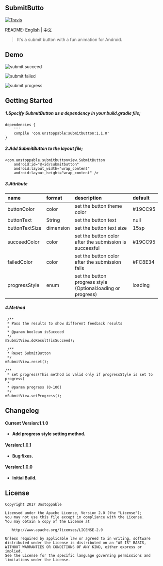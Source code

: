 ## SubmitButto

[![Travis](https://img.shields.io/badge/download-1.0.1-brightgreen.svg)](https://bintray.com/unstoppable/maven/submitbutton/1.0.1)


README: [English](https://github.com/Someonewow/SubmitButton/blob/master/README.md) | [中文](https://github.com/Someonewow/SubmitButton/blob/master/README-zh.md)


>It's a submit button with a fun animation for Android.

## Demo

![submit succeed](https://raw.githubusercontent.com/Someonewow/SubmitButton/master/screens/submitbutton_succeed.gif)

![submit failed](https://raw.githubusercontent.com/Someonewow/SubmitButton/master/screens/submitbutton_failed.gif)

![submit progress](https://raw.githubusercontent.com/Someonewow/SubmitButton/master/screens/submitbutton_progress.gif)

## Getting Started

##### 1.Specify SubmitButton as a dependency in your build.gradle file;

	dependencies {
		'''
    	compile 'com.unstoppable:submitbutton:1.1.0'
	}

##### 2.Add SubmitButton to the layout file;

	<com.unstoppable.submitbuttonview.SubmitButton
        android:id="@+id/submitbutton"
        android:layout_width="wrap_content"
        android:layout_height="wrap_content" />

##### 3.Attribute

| name          | format   | description                                           |default  |    
|:--------------|:-----    |:------------------------------------------------------|:--------|
|buttonColor    |color     |set the button theme color                             |#19CC95  |
|buttonText     |String    |set the button text                                    |null     |
|buttonTextSize |dimension |set the button text size                               |15sp     |
|succeedColor   |color     |set the button color after the submission is successful|#19CC95  |
|failedColor    |color     |set the button color after the submission fails        |#FC8E34  |
|progressStyle  |enum      |set the button progress style (Optional:loading or progress) |loading|

##### 4.Method
	
	 /**
     * Pass the results to show different feedback results
     *
     * @param boolean isSucceed 
     */
	mSubmitView.doResult(isSucceed);

	 /**
     * Reset SubmitButton 
     */
	mSubmitView.reset();

    /**
     * set progress(This method is valid only if progressStyle is set to progress)
     *
     * @param progress (0-100)
     */
    mSubmitView.setProgress();


## Changelog

#### Current Version:1.1.0

- **Add progress style setting mothod.**

#### Version:1.0.1

- **Bug fixes.**

#### Version:1.0.0

- **Initial Build.**

## License

	Copyright 2017 Unstoppable

	Licensed under the Apache License, Version 2.0 (the "License");
	you may not use this file except in compliance with the License.
	You may obtain a copy of the License at

	   http://www.apache.org/licenses/LICENSE-2.0

	Unless required by applicable law or agreed to in writing, software
	distributed under the License is distributed on an "AS IS" BASIS,
	WITHOUT WARRANTIES OR CONDITIONS OF ANY KIND, either express or implied.
	See the License for the specific language governing permissions and
	limitations under the License.
